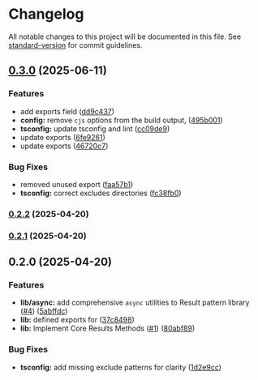 # Changelog

All notable changes to this project will be documented in this file. See [standard-version](https://github.com/conventional-changelog/standard-version) for commit guidelines.

## [0.3.0](https://github.com/fuzzy-st/results/compare/v0.2.2...v0.3.0) (2025-06-11)


### Features

* add exports field ([dd9c437](https://github.com/fuzzy-st/results/commit/dd9c4377e5f2a4b0655e79bac09d7171eba92c83))
* **config:** remove `cjs` options from the build output, ([495b001](https://github.com/fuzzy-st/results/commit/495b00168d2ba433633e99d2707fe57c3256c265))
* **tsconfig:** update tsconfig and lint ([cc09de9](https://github.com/fuzzy-st/results/commit/cc09de9e1c31f6f6888dfa3ac06c41e7ea4a8999))
* update exports ([6fe9261](https://github.com/fuzzy-st/results/commit/6fe926182e22224b30f5254e9540a0ab7ab75803))
* update exports ([46720c7](https://github.com/fuzzy-st/results/commit/46720c71cbec8df42776c6967c6050a5ebe63a1c))


### Bug Fixes

* removed unused export ([faa57b1](https://github.com/fuzzy-st/results/commit/faa57b145b92ff8a2013f05f47641615b2c899a4))
* **tsconfig:** correct excludes directories ([fc38fb0](https://github.com/fuzzy-st/results/commit/fc38fb0c558d2f56f79d81ef06b6045ca192f7cf))

### [0.2.2](https://github.com/fuzzy-st/results/compare/v0.2.1...v0.2.2) (2025-04-20)

### [0.2.1](https://github.com/fuzzy-st/results/compare/v0.2.0...v0.2.1) (2025-04-20)

## 0.2.0 (2025-04-20)


### Features

* **lib/async:** add comprehensive `async` utilities to Result pattern library ([#4](https://github.com/fuzzy-st/results/issues/4)) ([5abffdc](https://github.com/fuzzy-st/results/commit/5abffdc5b7e578550b70a80f603a0f44953978c1))
* **lib:** defined exports for ([37c8498](https://github.com/fuzzy-st/results/commit/37c84987c5849bd67c52ba761e22cb7701003b79))
* **lib:** Implement Core Results Methods ([#1](https://github.com/fuzzy-st/results/issues/1)) ([80abf89](https://github.com/fuzzy-st/results/commit/80abf89942af480f743251d7c457289cbc3ea8c5))


### Bug Fixes

* **tsconfig:** add missing exclude patterns for clarity ([1d2e9cc](https://github.com/fuzzy-st/results/commit/1d2e9cca477c0ac6fb3db0bf212202451af51511))
